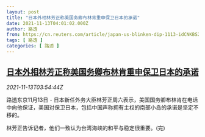 ```yaml
---
layout: post
title: "日本外相林芳正称美国务卿布林肯重申保卫日本的承诺"
date: 2021-11-13T04:01:02.000Z
author: 路透
from: https://cn.reuters.com/article/japan-us-blinken-dip-1113-idCNKBS2HY04N
tags: [ 路透 ]
categories: [ 路透 ]
---
```

<!--1636776062000-->
[日本外相林芳正称美国务卿布林肯重申保卫日本的承诺](https://cn.reuters.com/article/japan-us-blinken-dip-1113-idCNKBS2HY04N)
------

<div>
<div><i>2021-11-13T03:54:44Z</i></div><p>路透东京11月13日 - 日本新任外务大臣林芳正周六表示，美国国务卿布林肯在电话中向他保证，美国对保卫日本，包括中国声称拥有主权的南部小岛的承诺是坚定不移的。</p><p>林芳正告诉记者，他们一致认为台湾海峡的和平与稳定很重要。(完)</p>
</div>
